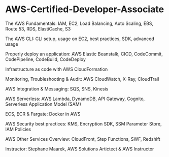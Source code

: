 # AWS-Certified-Developer-Associate
The AWS Fundamentals: IAM, EC2, Load Balancing, Auto Scaling, EBS, Route 53, RDS, ElastiCache, S3

The AWS CLI: CLI setup, usage on EC2, best practices, SDK, advanced usage

Properly deploy an application: AWS Elastic Beanstalk, CICD, CodeCommit, CodePipeline, CodeBuild, CodeDeploy

Infrastructure as code with AWS CloudFormation

Monitoring, Troubleshooting & Audit: AWS CloudWatch, X-Ray, CloudTrail

AWS Integration & Messaging: SQS, SNS, Kinesis

AWS Serverless: AWS Lambda, DynamoDB, API Gateway, Cognito, Serverless Application Model (SAM)

ECS, ECR & Fargate: Docker in AWS

AWS Security best practices: KMS, Encryption SDK, SSM Parameter Store, IAM Policies

AWS Other Services Overview: CloudFront, Step Functions, SWF, Redshift

Instructor: Stephane Maarek, AWS Solutions Artictect & AWS Instructor
